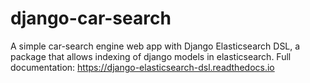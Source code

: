 # django-car-search

A simple car-search engine web app with Django Elasticsearch DSL, a package that allows indexing of django models in elasticsearch.
Full documentation:  https://django-elasticsearch-dsl.readthedocs.io
